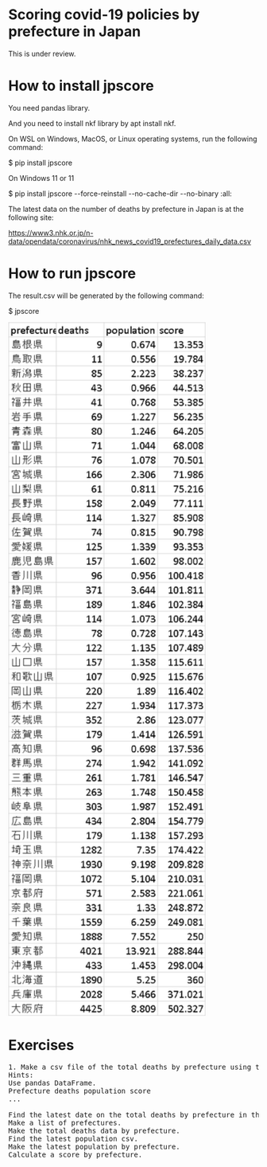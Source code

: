 # Scoring covid-19 policies by prefecture in Japan
This is under review.

# How to install jpscore
You need pandas library.

And you need to install nkf library by apt install nkf.

On WSL on Windows, MacOS, or Linux operating systems, run the following command:

$ pip install jpscore

On Windows 11 or 11

$ pip install jpscore --force-reinstall --no-cache-dir --no-binary :all:

The latest data on the number of deaths by prefecture in Japan is at the following site:

https://www3.nhk.or.jp/n-data/opendata/coronavirus/nhk_news_covid19_prefectures_daily_data.csv

# How to run jpscore
The result.csv will be generated by the following command:

$ jpscore

<img src='result.png' width=397 height=1393>

# Exercises
<pre>
1. Make a csv file of the total deaths by prefecture using the latest data.
Hints:
Use pandas DataFrame.
Prefecture deaths population score
...

Find the latest date on the total deaths by prefecture in the csv file.
Make a list of prefectures.
Make the total deaths data by prefecture.
Find the latest population csv.
Make the latest population by prefecture.
Calculate a score by prefecture.

